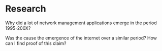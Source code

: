 # Research

Why did a lot of network management applications emerge in the period 1995-200X?

Was the cause the emergence of the internet over a similar period? How can I find proof of this claim?
